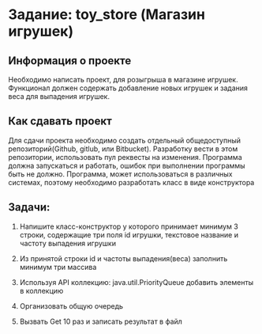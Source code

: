 # Задание: toy_store (Магазин игрушек)

## Информация о проекте

Необходимо написать проект, для розыгрыша в магазине игрушек. Функционал
должен содержать добавление новых игрушек и задания веса для выпадения
игрушек.

## Как сдавать проект

Для сдачи проекта необходимо создать отдельный общедоступный
репозиторий(Github, gitlub, или Bitbucket). Разработку вести в этом
репозитории, использовать пул реквесты на изменения. Программа должна
запускаться и работать, ошибок при выполнении программы быть не должно.
Программа, может использоваться в различных системах, поэтому необходимо
разработать класс в виде конструктора

## Задачи:

1. Напишите класс-конструктор у которого принимает минимум 3 строки,
содержащие три поля id игрушки, текстовое название и частоту выпадения
игрушки

2. Из принятой строки id и частоты выпадения(веса) заполнить минимум три
массива

3. Используя API коллекцию: java.util.PriorityQueue добавить элементы в
коллекцию

4. Организовать общую очередь 

5. Вызвать Get 10 раз и записать результат в файл
